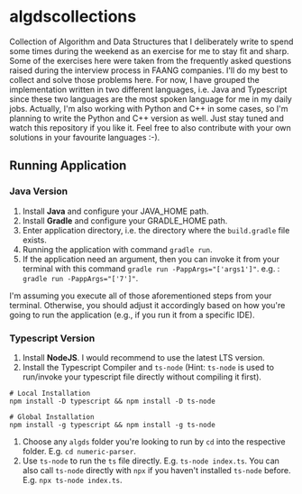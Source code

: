 # algdscollections

Collection of Algorithm and Data Structures that I deliberately write to spend some times during the weekend as an exercise for me to stay fit and sharp.
Some of the exercises here were taken from the frequently asked questions raised during the interview process in FAANG companies. I'll do my best to collect and solve those problems here.
For now, I have grouped the implementation written in two different languages, i.e. Java and Typescript since these two languages are the most spoken language for me in my daily jobs. Actually, I'm also working with Python and C++ in some cases, so I'm planning to write the Python and C++ version as well. Just stay tuned and watch this repository if you like it. Feel free to also contribute with your own solutions in your favourite languages :-).

## Running Application

### Java Version

1. Install **Java** and configure your JAVA_HOME path.
1. Install **Gradle** and configure your GRADLE_HOME path.
1. Enter application directory, i.e. the directory where the `build.gradle` file exists.
1. Running the application with command `gradle run`.
1. If the application need an argument, then you can invoke it from your terminal with this command `gradle run -PappArgs="['args1']"`. e.g. : `gradle run -PappArgs="['7']"`.

I'm assuming you execute all of those aforementioned steps from your terminal. Otherwise, you should adjust it accordingly based on how you're going to run the application (e.g., if you run it from a specific IDE).

### Typescript Version

1. Install **NodeJS**. I would recommend to use the latest LTS version.
1. Install the Typescript Compiler and `ts-node` (Hint: `ts-node` is used to run/invoke your typescript file directly without compiling it first).

```
# Local Installation
npm install -D typescript && npm install -D ts-node

# Global Installation
npm install -g typescript && npm install -g ts-node
```

1. Choose any `algds` folder you're looking to run by `cd` into the respective folder. E.g. `cd numeric-parser`.
1. Use `ts-node` to run the `ts` file directly. E.g. `ts-node index.ts`. You can also call `ts-node` directly with `npx` if you haven't installed `ts-node` before. E.g. `npx ts-node index.ts`.

